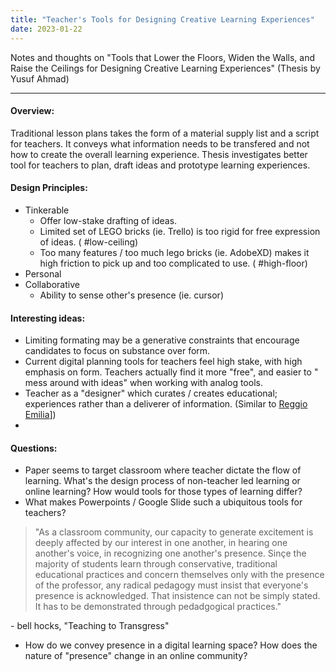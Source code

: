 ```yaml
---
title: "Teacher's Tools for Designing Creative Learning Experiences"
date: 2023-01-22
---
```

Notes and thoughts on "Tools that Lower the Floors, Widen the Walls, and Raise the Ceilings for Designing Creative Learning Experiences" (Thesis by Yusuf Ahmad)

---

#### Overview:
Traditional lesson plans takes the form of a material supply list and a script for teachers. It conveys what information needs to be transfered and not how to create the overall learning experience. Thesis investigates better tool for teachers to plan, draft ideas and prototype learning experiences.

#### Design Principles:
- Tinkerable
	- Offer low-stake drafting of ideas. 
	- Limited set of LEGO bricks (ie. Trello) is too rigid for free expression of ideas. ( #low-ceiling)
	- Too many features / too much lego bricks (ie. AdobeXD) makes it high friction to pick up and too complicated to use. ( #high-floor)
- Personal
- Collaborative
	- Ability to sense other's presence (ie. cursor)

#### Interesting ideas:
- Limiting formating may be a generative constraints that encourage candidates to focus on substance over form.
- Current digital planning tools for teachers feel high stake, with high emphasis on form. Teachers actually find it more "free", and easier to "
  mess around with ideas" when working with analog tools.
- Teacher as a "designer" which curates / creates educational; experiences rather than a deliverer of information. (Similar to [Reggio Emilia](notes/Reggio%20Emilia.md)]) 
- 

#### Questions: 
- Paper seems to target classroom where teacher dictate the flow of learning. What's the design process of non-teacher led learning or online learning? How would tools for those types of learning differ?
- What makes Powerpoints / Google Slide such a ubiquitous tools for teachers? 

> "As a classroom community, our capacity to generate excitement is deeply affected by our interest in one another, in hearing one another's voice, in recognizing one another's presence. Sinçe the majority of students learn through conservative, traditional educational practices and concern themselves only with the presence of the professor, any radical pedagogy must insist that everyone's presence is acknowledged. That insistence can not be simply stated. It has to be demonstrated through pedadgogical practices."

\- bell hocks, "Teaching to Transgress"

- How do we convey presence in a digital learning space? How does the nature of "presence" change in an online community?
    


